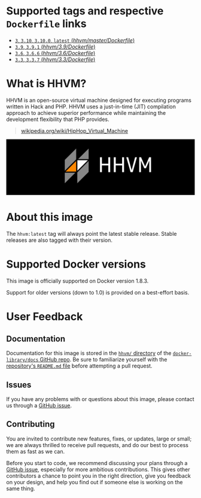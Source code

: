 # Supported tags and respective `Dockerfile` links

-	[`3`, `3.10`, `3.10.0`, `latest` (*hhvm/master/Dockerfile*)](https://github.com/baptistedonaux/docker-images/blob/3b14e1bd10c654e5ad654b75b09cb26ea245bf2f/hhvm/master/Dockerfile)
-	[`3.9`, `3.9.1` (*hhvm/3.9/Dockerfile*)](https://github.com/baptistedonaux/docker-images/blob/3b14e1bd10c654e5ad654b75b09cb26ea245bf2f/hhvm/3.9/Dockerfile)
-	[`3.6`, `3.6.6` (*hhvm/3.6/Dockerfile*)](https://github.com/baptistedonaux/docker-images/blob/3b14e1bd10c654e5ad654b75b09cb26ea245bf2f/hhvm/3.6/Dockerfile)
-	[`3.3`, `3.3.7` (*hhvm/3.3/Dockerfile*)](https://github.com/baptistedonaux/docker-images/blob/3b14e1bd10c654e5ad654b75b09cb26ea245bf2f/hhvm/3.3/Dockerfile)

# What is HHVM?

HHVM is an open-source virtual machine designed for executing programs written in Hack and PHP. HHVM uses a just-in-time (JIT) compilation approach to achieve superior performance while maintaining the development flexibility that PHP provides.

> [wikipedia.org/wiki/HipHop_Virtual_Machine](https://en.wikipedia.org/wiki/HipHop_Virtual_Machine)

![logo](https://raw.githubusercontent.com/docker-library/docs/master/hhvm/logo.png)

# About this image

The `hhvm:latest` tag will always point the latest stable release. Stable releases are also tagged with their version.

# Supported Docker versions

This image is officially supported on Docker version 1.8.3.

Support for older versions (down to 1.0) is provided on a best-effort basis.

# User Feedback

## Documentation

Documentation for this image is stored in the [`hhvm/` directory](https://github.com/docker-library/docs/tree/master/hhvm) of the [`docker-library/docs` GitHub repo](https://github.com/docker-library/docs). Be sure to familiarize yourself with the [repository's `README.md` file](https://github.com/docker-library/docs/blob/master/README.md) before attempting a pull request.

## Issues

If you have any problems with or questions about this image, please contact us through a [GitHub issue](https://github.com/baptistedonaux/docker-images/issues).

## Contributing

You are invited to contribute new features, fixes, or updates, large or small; we are always thrilled to receive pull requests, and do our best to process them as fast as we can.

Before you start to code, we recommend discussing your plans through a [GitHub issue](https://github.com/baptistedonaux/docker-images/issues), especially for more ambitious contributions. This gives other contributors a chance to point you in the right direction, give you feedback on your design, and help you find out if someone else is working on the same thing.
